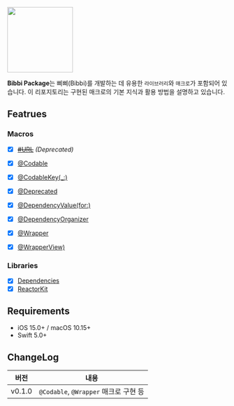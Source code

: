 <img src="https://github.com/rlarjsdn3/swift-macro-playground/assets/21079970/03ea4a38-951a-450f-9f38-36520b994e18" align="center" width="150" height="150"> </br>

**Bibbi Package**는 삐삐(Bibbi)를 개발하는 데 유용한 `라이브러리`와 `매크로`가 포함되어 있습니다. 이 리포지토리는 구현된 매크로의 기본 지식과 활용 방법을 설명하고 있습니다. </br>

## Featrues

### Macros

- [x] ~~[#URL]()~~ _(Deprecated)_

- [x] [@Codable]()
- [x] [@CodableKey(_:)]()
- [x] [@Deprecated]()
- [x] [@DependencyValue(for:)]()
- [x] [@DependencyOrganizer]()
- [x] [@Wrapper]()
- [x] [@WrapperView)]()

### Libraries

- [x] [Dependencies]()
- [x] [ReactorKit]()

## Requirements

* iOS 15.0+ / macOS 10.15+
* Swift 5.0+

## ChangeLog

|   버전  |          내용         |
| :----: | :------------------: |
| v0.1.0 | `@Codable`, `@Wrapper` 매크로 구현 등 |
